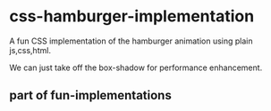 # css-hamburger-implementation
A  fun CSS implementation of the hamburger animation using plain js,css,html.

We can just take off the box-shadow for performance enhancement.


## part of fun-implementations
